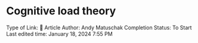 # Cognitive load theory

Type of Link: 📝 Article
Author: Andy Matuschak
Completion Status: To Start
Last edited time: January 18, 2024 7:55 PM